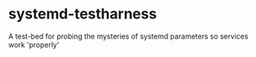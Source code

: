 # systemd-testharness
A test-bed for probing the mysteries of systemd parameters so services work 'properly'
